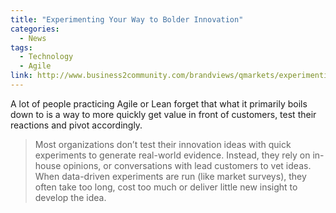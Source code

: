 ```yaml
---
title: "Experimenting Your Way to Bolder Innovation"
categories:
  - News
tags:
  - Technology
  - Agile
link: http://www.business2community.com/brandviews/qmarkets/experimenting-way-bolder-innovation-01809041#vjhF12ruXchH7usK.97
---
```


A lot of people practicing Agile or Lean forget that what it primarily boils down to is a way to more quickly get value in front of customers, test their reactions and pivot accordingly.

>Most organizations don’t test their innovation ideas with quick experiments to generate real-world evidence. Instead, they rely on in-house opinions, or conversations with lead customers to vet ideas. When data-driven experiments are run (like market surveys), they often take too long, cost too much or deliver little new insight to develop the idea.



